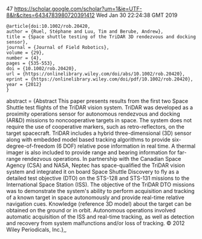 47
https://scholar.google.com/scholar?um=1&ie=UTF-8&lr&cites=6434783980720391412
Wed Jan 30 22:24:38 GMT 2019


```
@article{doi:10.1002/rob.20420,
author = {Ruel, Stéphane and Luu, Tim and Berube, Andrew},
title = {Space shuttle testing of the TriDAR 3D rendezvous and docking sensor},
journal = {Journal of Field Robotics},
volume = {29},
number = {4},
pages = {535-553},
doi = {10.1002/rob.20420},
url = {https://onlinelibrary.wiley.com/doi/abs/10.1002/rob.20420},
eprint = {https://onlinelibrary.wiley.com/doi/pdf/10.1002/rob.20420},
year = {2012}
}
```


abstract = {Abstract This paper presents results from the first two Space Shuttle test flights of the TriDAR vision system. TriDAR was developed as a proximity operations sensor for autonomous rendezvous and docking (AR\&D) missions to noncooperative targets in space. The system does not require the use of cooperative markers, such as retro-reflectors, on the target spacecraft. TriDAR includes a hybrid three-dimensional (3D) sensor along with embedded model based tracking algorithms to provide six-degree-of-freedom (6 DOF) relative pose information in real time. A thermal imager is also included to provide range and bearing information for far-range rendezvous operations. In partnership with the Canadian Space Agency (CSA) and NASA, Neptec has space-qualified the TriDAR vision system and integrated it on board Space Shuttle Discovery to fly as a detailed test objective (DTO) on the STS-128 and STS-131 missions to the International Space Station (ISS). The objective of the TriDAR DTO missions was to demonstrate the system's ability to perform acquisition and tracking of a known target in space autonomously and provide real-time relative navigation cues. Knowledge (reference 3D model) about the target can be obtained on the ground or in orbit. Autonomous operations involved automatic acquisition of the ISS and real-time tracking, as well as detection and recovery from system malfunctions and/or loss of tracking. © 2012 Wiley Periodicals, Inc.},,



